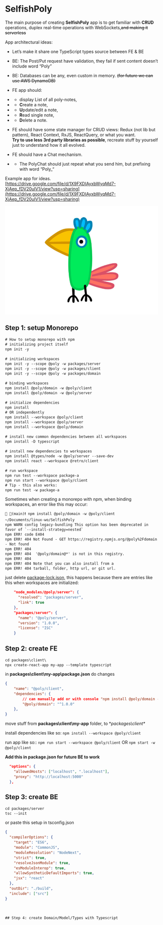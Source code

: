 # SelfishPoly

The main purpose of creating **SelfishPoly** app is to get familiar with **CRUD** operations, duplex real-time operations with WebSockets,~~and making it serverless~~

App architectural ideas:

- Let’s make it share one TypeScript types source between FE & BE

- BE: The Post/Put request have validation, they fail if sent content doesn’t include word “Poly”

- BE: Databases can be any, even custom in memory. ~~(for future we can use AWS DynamoDB)~~

- FE app should:

- - display List of all poly-notes,

- - **C**reate a note,

- - **U**pdate/edit a note,

- - **R**ead single note,

- - **D**elete a note.

- FE should have some state manager for CRUD views: Redux (not lib but pattern), React Context, RxJS, ReactQuery, or what you want.  \
**Try to use less 3rd party libraries as possible**, recreate stuff by yourself just to understand how it all evolved.

- FE should have a Chat mechanism.

- - The PolyChat should just repeat what you send him, but prefixing with word “Poly_“


Example app for ideas.
[https://drive.google.com/file/d/1X9FXDIAyxbWyqMd7-XjAep_fDV20uIV1/view?usp=sharing](https://drive.google.com/file/d/1X9FXDIAyxbWyqMd7-XjAep_fDV20uIV1/view?usp=sharing)

![parrot.png](docs%2Fparrot.png)


## Step 1: setup Monorepo


```
# How to setup monorepo with npm
# initializing project itself
npm init -y

# initializing workspaces
npm init -y --scope @poly -w packages/server
npm init -y --scope @poly -w packages/client
npm init -y --scope @poly -w packages/domain

# binding workspaces
npm install @poly/domain -w @poly/client
npm install @poly/domain -w @poly/server

# initialize dependencies
npm install
# OR independently
npm install --workspace @poly/client
npm install --workspace @poly/server
npm install --workspace @poly/domain

# install new common dependencies between all workspaces
npm install -D typescript

# install new dependencies to workspaces
npm install @types/node -w @poly/server --save-dev
npm install react --workspace @retro/client

# run workspace
npm run test --workspace package-a
npm run start --workspace @poly/client
# Tip - this also works:
npm run test -w package-a
```


Sometimes when creating a monorepo with npm, when binding workspaces, an error like this may occur:
```
💚 🔱(main)❗ npm install @poly/domain -w @poly/client                                                                                                                          ~/Documents/linux-wo/SelfishPoly
npm WARN config legacy-bundling This option has been deprecated in favor of `--install-strategy=nested`
npm ERR! code E404
npm ERR! 404 Not Found - GET https://registry.npmjs.org/@poly%2Fdomain - Not found
npm ERR! 404
npm ERR! 404  '@poly/domain@*' is not in this registry.
npm ERR! 404
npm ERR! 404 Note that you can also install from a
npm ERR! 404 tarball, folder, http url, or git url.
```

just delete [package-lock.json](package-lock.json),
this happens because there are entries like this when workspaces are initialized:

```json lines
    "node_modules/@poly/server": {
      "resolved": "packages/server",
      "link": true
    },
    "packages/server": {
      "name": "@poly/server",
      "version": "1.0.0",
      "license": "ISC"
    }
```

## Step 2: create FE
```
cd packages\client\
npx create-react-app my-app --template typescript
```
in **packages\client\my-app\package.json** do changes
```json lines
{
    "name": "@poly/client",
    "dependencies": {
        // can manually add or with console "npm install @poly/domain -w @poly/client"
        "@poly/domain": "^1.0.0"
    },
}

```

move stuff from **packages\client\my-app** folder, to **packages\client\**

install dependencies like so: ```npm install --workspace @poly/client```

run app like so:: ```npm run start --workspace @poly/client``` OR ```npm start -w @poly/client```

**Add this in package.json for future BE to work**
```json lines
  "options": {
    "allowedHosts": ["localhost", ".localhost"],
    "proxy": "http://localhost:5000"
  },

```
## Step 3: create BE
```
cd packages/server
tsc --init
```
or paste this setup in tsconfig.json
```json lines
{
  "compilerOptions": {
    "target": "ES6",
    "module": "CommonJS",
    "moduleResolution": "NodeNext",
    "strict": true,
    "resolveJsonModule": true,
    "esModuleInterop": true,
    "allowSyntheticDefaultImports": true,
    "jsx": "react"
  },
  "outDir": "./build",
  "include": ["src"]
}
```
````


## Step 4: create Domain/Model/Types with Typescript
